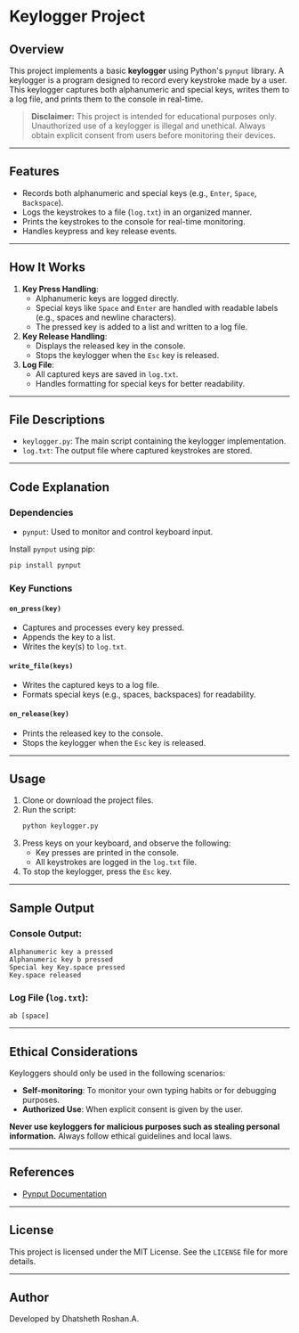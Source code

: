# Keylogger Project

## Overview
This project implements a basic **keylogger** using Python's `pynput` library. A keylogger is a program designed to record every keystroke made by a user. This keylogger captures both alphanumeric and special keys, writes them to a log file, and prints them to the console in real-time.

> **Disclaimer:** This project is intended for educational purposes only. Unauthorized use of a keylogger is illegal and unethical. Always obtain explicit consent from users before monitoring their devices.

---

## Features
- Records both alphanumeric and special keys (e.g., `Enter`, `Space`, `Backspace`).
- Logs the keystrokes to a file (`log.txt`) in an organized manner.
- Prints the keystrokes to the console for real-time monitoring.
- Handles keypress and key release events.

---

## How It Works
1. **Key Press Handling**:
   - Alphanumeric keys are logged directly.
   - Special keys like `Space` and `Enter` are handled with readable labels (e.g., spaces and newline characters).
   - The pressed key is added to a list and written to a log file.
2. **Key Release Handling**:
   - Displays the released key in the console.
   - Stops the keylogger when the `Esc` key is released.
3. **Log File**:
   - All captured keys are saved in `log.txt`.
   - Handles formatting for special keys for better readability.

---

## File Descriptions
- `keylogger.py`: The main script containing the keylogger implementation.
- `log.txt`: The output file where captured keystrokes are stored.

---

## Code Explanation

### Dependencies
- `pynput`: Used to monitor and control keyboard input.

Install `pynput` using pip:
```bash
pip install pynput
```

### Key Functions
#### `on_press(key)`
- Captures and processes every key pressed.
- Appends the key to a list.
- Writes the key(s) to `log.txt`.

#### `write_file(keys)`
- Writes the captured keys to a log file.
- Formats special keys (e.g., spaces, backspaces) for readability.

#### `on_release(key)`
- Prints the released key to the console.
- Stops the keylogger when the `Esc` key is released.

---

## Usage
1. Clone or download the project files.
2. Run the script:
   ```bash
   python keylogger.py
   ```
3. Press keys on your keyboard, and observe the following:
   - Key presses are printed in the console.
   - All keystrokes are logged in the `log.txt` file.
4. To stop the keylogger, press the `Esc` key.

---

## Sample Output
### Console Output:
```
Alphanumeric key a pressed
Alphanumeric key b pressed
Special key Key.space pressed
Key.space released
```

### Log File (`log.txt`):
```
ab [space]
```

---

## Ethical Considerations
Keyloggers should only be used in the following scenarios:
- **Self-monitoring**: To monitor your own typing habits or for debugging purposes.
- **Authorized Use**: When explicit consent is given by the user.

**Never use keyloggers for malicious purposes such as stealing personal information.** Always follow ethical guidelines and local laws.

---

## References
- [Pynput Documentation](https://pynput.readthedocs.io/en/latest/)

---

## License
This project is licensed under the MIT License. See the `LICENSE` file for more details.

---

## Author
Developed by Dhatsheth Roshan.A.

